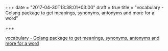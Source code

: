 +++
date = "2017-04-30T13:38:01+03:00"
draft = true
title = "vocabulary - Golang package to get meanings, synonyms, antonyms and more for a word"

+++

<p><a href="https://github.com/karan/vocabulary">vocabulary - Golang package to get meanings, synonyms, antonyms and more for a word</a></p>